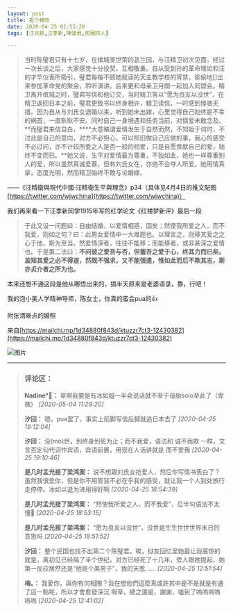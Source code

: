 ```yaml
---
layout: post
title: 抠个糖吃
date: 2020-04-25 01:53:28
tags: [汪兆銘,汪季新,陳璧君,民國同人]

---
```

> 当时陈璧君只有十七岁，在槟城吴世荣的苾兰园，与汪精卫初次见面，经过一次长谈之后，大家感觉十分投契，互相敬重。自从受到孙的革命理论和汪的才华仪表所吸引，璧君每每不顾她就读的天主教学校的宵禁，偷偷地[]出来参加革命党的聚会，聆听演讲。后来更和母亲卫月朗一起加入同盟会。精卫离开槟城之时，璧君写信和他订交，当时精卫答以“愿为良友以没世”，在精卫返回日本之前，璧君更致书以终身相许，精卫读信，一时感到惶骇无措。因为自从与刘氏女退婚以来，听到她未出嫁，心里觉得自己始终是不幸的祸首，一直耿耿不安。同时自己一身境遇和任务当前，对情爱未敢念及。**而璧君来信自白，****大意略谓爱情发生于自然而然，不知始于何时，不过此是自己的意向，对方不必担心，可以照旧做自己应做的事，我心的感受不必过问，亦不计较所爱之人是否一般的相爱，只是自愿贡献自己的爱，始终不变而已。**她又说，生平对爱情最为尊重，不独如此，她也一样尊重别人的爱，所以虽然真诚爱慕，但有刘氏女在，亦绝不会夺人所爱。她用情真挚，态度光明，然而精卫始终不敢与论婚嫁。

——《汪精衛與現代中國·汪精衛生平與理念》p34（具体见4月4日的推文配图[https://twitter.com/wjwchina](https://twitter.com/wjwchina)）

我们再来看一下汪季新同学1915年写的红学论文《红楼梦新评》最后一段  

> 于此又设一问题曰：自由结婚，以爱情相感，固矣；然使我所爱之人，而不我爱，则如之何？曰：此男女爱情中一大难题也。以理言之，则移其爱之之心于他，斯为至当。然爱情深者，往往不能移；而能移者，或非甚深之爱情也。于是第二法曰：**不问彼之爱吾与否，但蓄吾之爱于心，终其力而已矣。盖知其爱之必不得遂，然既不强求，又不能强遣，惟如此而后不欺其志，斯亦贞介者之所为也。**

本来还想不通这段是他从哪悟出来的，搞半天原来是老婆语录，靠，行吧！

我的泡小美人学精神导师，陈女士，你真的蛮会pua的👍

附张清晰点的婚照

来自[https://mailchi.mp/1d34880f843d/ktuzzr7ct3-12430382](https://mailchi.mp/1d34880f843d/ktuzzr7ct3-12430382)  

![图片](./img/YnZvamxBaTlBYXBmS0VsMU5Ya3RSVDhodWpUQytjT1NwTkN0by9VOFhXZ3cwSTN6SG5XbnV3PT0.jpg?=imageView&thumbnail=500x0&quality=96&stripmeta=0&type=jpg%7Cwatermark&type=2)

---
> ### 评论区：
>**Nadine°💫：** 草啊我要是有冰如姐一半会说话就不至于母胎solo至此了（卑微）  *[2020-05-04 11:29:20]*
>
>**汐回：** 嗯，pua罢了，事实上前脚写信后脚就追日本去了  *[2020-04-25 19:12:04]*
>
>**汐回：** 没(m&ograve;)世，到终身到死为止；而不我爱，语法和 诚不我欺 一样，文言否定句代词作宾语，宾语前置，用现在人话讲就是 而不爱我  *[2020-04-25 19:10:46]*
>
>**是几时孟光接了梁鸿案：** 说不想跟刘氏女抢爱人，然后你写情书表白了？虽然我很爱你，但是你不用管我不必在乎我的感受，就让我一个人到处旅行走停停。冰如以退为进用得好啊  *[2020-04-25 18:54:39]*
>
>**是几时孟光接了梁鸿案：** “然使我所爱之人，而不我爱”，后半句语法不太懂🤣  *[2020-04-25 18:53:15]*
>
>**是几时孟光接了梁鸿案：** “愿为良友以没世”，没世是生生世世世界末日的意思吗  *[2020-04-25 18:51:52]*
>
>**汐回：** 整个民国也找不出第二个陈璧君。唉，狱友回忆里她最让我震惊的就是，离初见已经隔了半个世纪，对方已经死了十几年，旁人跟她提起，她第一反应居然还是“他是个美男子”，我的天惹……  *[2020-04-25 12:51:54]*
>
>**梅。：** 我愛你，與你有何相關？我在想他們這麼真或許其中是不是就是有通了這一點呢，所以才會愈發深沉 啊草，總之還是，謝謝，嗑到了嗚嗚嗚嗚嗚嗚  *[2020-04-25 12:41:02]*
>
>